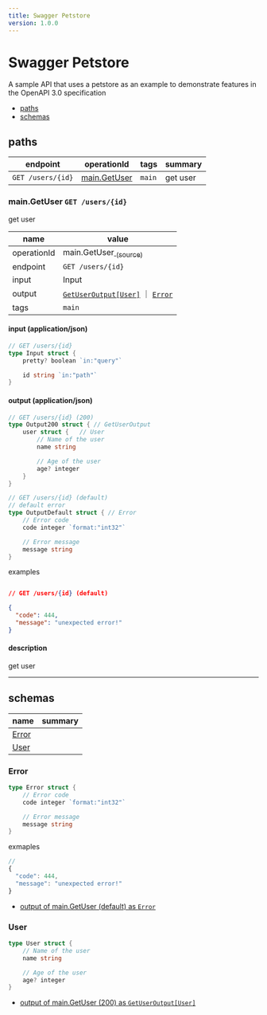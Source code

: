 ```yaml
---
title: Swagger Petstore
version: 1.0.0
---
```


# Swagger Petstore

A sample API that uses a petstore as an example to demonstrate features in the OpenAPI 3.0 specification

- [paths](#paths)
- [schemas](#schemas)

## paths

| endpoint | operationId | tags | summary |
| --- | --- | --- | --- |
| `GET /users/{id}` | [main.GetUser](#maingetuser-get-usersid)  | `main` | get user |


### main.GetUser `GET /users/{id}`

get user

| name | value |
| --- | --- |
| operationId | main.GetUser[  <sub>(source)</sub>](https://github.com/podhmo/reflect-openapi/blob/main/_examples/d02markdown-with-wrapper/main.go#L53) |
| endpoint | `GET /users/{id}` |
| input | Input |
| output | [`GetUserOutput[User]`](#user) ｜ [`Error`](#error) |
| tags | `main` |


#### input (application/json)

```go
// GET /users/{id}
type Input struct {
	pretty? boolean `in:"query"`

	id string `in:"path"`
}
```

#### output (application/json)

```go
// GET /users/{id} (200)
type Output200 struct {	// GetUserOutput
	user struct {	// User
		// Name of the user
		name string

		// Age of the user
		age? integer
	}
}

// GET /users/{id} (default)
// default error
type OutputDefault struct {	// Error
	// Error code
	code integer `format:"int32"`

	// Error message
	message string
}
```

examples

```json

// GET /users/{id} (default)

{
  "code": 444,
  "message": "unexpected error!"
}
```

#### description

get user





----------------------------------------

## schemas

| name | summary |
| --- | --- |
| [Error](#error) |  |
| [User](#user) |  |



### Error



```go
type Error struct {
	// Error code
	code integer `format:"int32"`

	// Error message
	message string
}
```

exmaples

```js
// 
{
  "code": 444,
  "message": "unexpected error!"
}
```

- [output of main.GetUser (default) as `Error`](#maingetuser-get-usersid)

### User



```go
type User struct {
	// Name of the user
	name string

	// Age of the user
	age? integer
}
```

- [output of main.GetUser (200) as `GetUserOutput[User]`](#maingetuser-get-usersid)